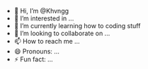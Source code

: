 - 👋 Hi, I’m @Khvngg
- 👀 I’m interested in ...
- 🌱 I’m currently learning how to coding stuff
- 💞️ I’m looking to collaborate on ...
- 📫 How to reach me ...
- 😄 Pronouns: ...
- ⚡ Fun fact: ...

<!---
Khvngg/Khvngg is a ✨ special ✨ repository because its `README.md` (this file) appears on your GitHub profile.
You can click the Preview link to take a look at your changes.
--->
